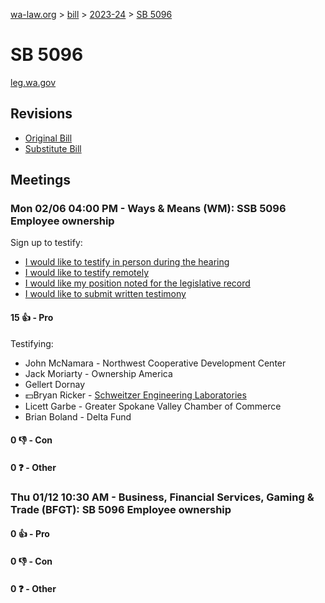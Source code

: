 [wa-law.org](/) > [bill](/bill/) > [2023-24](/bill/2023-24/) > [SB 5096](/bill/2023-24/sb/5096/)

# SB 5096
[leg.wa.gov](https://app.leg.wa.gov/billsummary?BillNumber=5096&Year=2023&Initiative=false)

## Revisions
* [Original Bill](1/)
* [Substitute Bill](S/)

## Meetings
### Mon 02/06 04:00 PM - Ways & Means (WM): SSB 5096 Employee ownership
Sign up to testify:
* [I would like to testify in person during the hearing](https://app.leg.wa.gov/csi/Testifier/Add?chamber=House&mId=30714&aId=151047&caId=21161&tId=1)
* [I would like to testify remotely](https://app.leg.wa.gov/csi/Testifier/Add?chamber=House&mId=30714&aId=151047&caId=21161&tId=2)
* [I would like my position noted for the legislative record](https://app.leg.wa.gov/csi/Testifier/Add?chamber=House&mId=30714&aId=151047&caId=21161&tId=3)
* [I would like to submit written testimony](https://app.leg.wa.gov/csi/Testifier/Add?chamber=House&mId=30714&aId=151047&caId=21161&tId=4)

#### 15 👍 - Pro
Testifying:
* John McNamara - Northwest Cooperative Development Center
* Jack Moriarty - Ownership America
* Gellert Dornay
* 💵Bryan Ricker - [Schweitzer Engineering Laboratories](/org/schweitzer_engineering_laboratories/)
* Licett Garbe  - Greater Spokane Valley Chamber of Commerce
* Brian Boland - Delta Fund

#### 0 👎 - Con

#### 0 ❓ - Other

### Thu 01/12 10:30 AM - Business, Financial Services, Gaming & Trade (BFGT): SB 5096 Employee ownership
#### 0 👍 - Pro

#### 0 👎 - Con

#### 0 ❓ - Other
